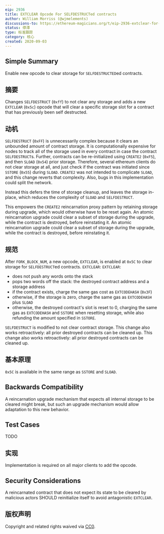 ```yaml
---
eip: 2936
title: EXTCLEAR Opcode For SELFDESTRUCTed contracts
author: William Morriss (@wjmelements)
discussions-to: https://ethereum-magicians.org/t/eip-2936-extclear-for-selfdestruct/4569
status: 停滞
type: 标准跟踪
category: 核心
created: 2020-09-03
---
```


## Simple Summary
Enable new opcode to clear storage for `SELFDESTRUCTED`ed contracts.

## 摘要
Changes `SELFDESTRUCT` (`0xff`) to not clear any storage and adds a new `EXTCLEAR` (`0x5c`) opcode that will clear a specific storage slot for a contract that has previously been self destructed.

## 动机
`SELFDESTRUCT` (`0xFF`) is unnecessarily complex because it clears an unbounded amount of contract storage. It is computationally expensive for nodes to track all of the storage used in every contract in case the contract `SELFDESTRUCT`s. Further, contracts can be re-initialized using `CREATE2` (`0xF5`), and then `SLOAD` (`0x54`) prior storage. Therefore, several ethereum clients do not clear storage at all, and just check if the contract was initiated since `SSTORE` (`0x55`) during `SLOAD`. `CREATE2` was not intended to complicate `SLOAD`, and this change reverts that complexity. Also, bugs in this implementation could split the network.

Instead this defers the time of storage cleanup, and leaves the storage in-place, which reduces the complexity of `SLOAD` and `SELFDESTRUCT`.

This empowers the `CREATE2` reincarnation proxy pattern by retaining storage during upgrade, which would otherwise have to be reset again. An atomic reincarnation upgrade could clear a subset of storage during the upgrade, while the contract is destroyed, before reinstating it. An atomic reincarnation upgrade could clear a subset of storage during the upgrade, while the contract is destroyed, before reinstating it.

## 规范

After `FORK_BLOCK_NUM`, a new opcode, `EXTCLEAR`, is enabled at `0x5C` to clear storage for `SELFDESTRUCT`ed contracts. `EXTCLEAR`: `EXTCLEAR`:
* does not push any words onto the stack
* pops two words off the stack: the destroyed contract address and a storage address
* if the contract exists, charge the same gas cost as `EXTCODEHASH` (`0x3F`)
* otherwise, if the storage is zero, charge the same gas as `EXTCODEHASH` plus `SLOAD`
* otherwise, the destroyed contract's slot is reset to 0, charging the same gas as `EXTCODEHASH` and `SSTORE` when resetting storage, while also refunding the amount specified in `SSTORE`.

`SELFDESTRUCT` is modified to not clear contract storage. This change also works retroactively: all prior destroyed contracts can be cleaned up. This change also works retroactively: all prior destroyed contracts can be cleaned up.

## 基本原理
`0x5C` is available in the same range as `SSTORE` and `SLOAD`.

## Backwards Compatibility
A reincarnation upgrade mechanism that expects all internal storage to be cleared might break, but such an upgrade mechanism would allow adaptation to this new behavior.

## Test Cases
TODO

## 实现
Implementation is required on all major clients to add the opcode.

## Security Considerations
A reincarnated contract that does not expect its state to be cleared by malicious actors SHOULD reinitialize itself to avoid antagonistic `EXTCLEAR`.

## 版权声明
Copyright and related rights waived via [CC0](../LICENSE.md).
